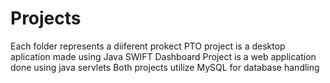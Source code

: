 # Projects
Each folder represents a diiferent prokect
PTO project is a desktop aplication made using Java SWIFT
Dashboard Project is a web application done using java servlets
Both projects utilize MySQL for database handling
